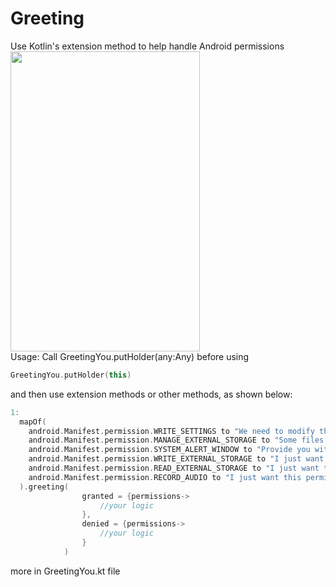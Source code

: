 # Greeting
Use Kotlin's extension method to help handle Android permissions
<br>
<img src="https://i.loli.net/2021/07/31/G6p8UiFcZKwrgBe.png" width="303" height="480"/>
<br>
Usage:
Call GreetingYou.putHolder(any:Any)  before using
```kotlin
GreetingYou.putHolder(this) 
```
and then use extension methods or other methods, as shown below:

```kotlin
1:
  mapOf(
    android.Manifest.permission.WRITE_SETTINGS to "We need to modify the brightness",
    android.Manifest.permission.MANAGE_EXTERNAL_STORAGE to "Some files need to be placed in external storage space but cannot be placed in a specific location",
    android.Manifest.permission.SYSTEM_ALERT_WINDOW to "Provide you with a picture-in-picture effect",
    android.Manifest.permission.WRITE_EXTERNAL_STORAGE to "I just want this permission!",
    android.Manifest.permission.READ_EXTERNAL_STORAGE to "I just want this permission!",
    android.Manifest.permission.RECORD_AUDIO to "I just want this permission!"
  ).greeting(
                granted = {permissions->
                    //your logic
                },
                denied = {permissions->
                    //your logic
                }
            )
```
more in GreetingYou.kt file
